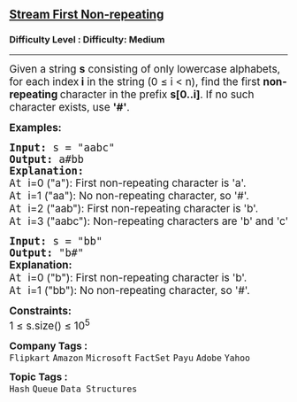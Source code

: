 <h2><a href="https://www.geeksforgeeks.org/problems/first-non-repeating-character-in-a-stream1216/1">Stream First Non-repeating</a></h2><h3>Difficulty Level : Difficulty: Medium</h3><hr><div class="problems_problem_content__Xm_eO"><p dir="ltr" data-pm-slice="1 3 []"><span style="font-size: 14pt;"><span style="font-size: 14pt;">Given a string </span><strong style="font-size: 14pt;"><span class="text-sm px-1 rounded-sm !font-mono bg-sunset/10 text-rust dark:bg-dawn/10 dark:text-dawn">s</span></strong><span style="font-size: 14pt;"> consisting of only lowercase alphabets, </span><span style="font-size: 18.6667px;">for each index<strong> i</strong> in the string (0 ≤ i &lt; n), find the first <strong>non-repeating </strong>character in the prefix <strong>s[0..i]</strong>. If no such character exists, use <strong>'#'</strong>.</span></span></p>
<p><span style="font-size: 14pt;"><strong>Examples:</strong></span></p>
<pre><span style="font-size: 14pt;"><strong>Input: </strong>s = "aabc"
<strong>Output: </strong>a#bb
<strong>Explanation: <br></strong></span><span style="font-size: 14pt;">At <span class="text-sm px-1 rounded-sm !font-mono bg-sunset/10 text-rust dark:bg-dawn/10 dark:text-dawn" style="font-size: 14pt; font-family: -apple-system, BlinkMacSystemFont, 'Segoe UI', Roboto, Oxygen, Ubuntu, Cantarell, 'Open Sans', 'Helvetica Neue', sans-serif;">i=0</span><span style="font-size: 14pt; font-family: -apple-system, BlinkMacSystemFont, 'Segoe UI', Roboto, Oxygen, Ubuntu, Cantarell, 'Open Sans', 'Helvetica Neue', sans-serif;"> ("a"): First non-repeating character is 'a'.<br></span></span><span style="font-size: 14pt;">At <span class="text-sm px-1 rounded-sm !font-mono bg-sunset/10 text-rust dark:bg-dawn/10 dark:text-dawn" style="font-size: 14pt; font-family: -apple-system, BlinkMacSystemFont, 'Segoe UI', Roboto, Oxygen, Ubuntu, Cantarell, 'Open Sans', 'Helvetica Neue', sans-serif;">i=1</span><span style="font-size: 14pt; font-family: -apple-system, BlinkMacSystemFont, 'Segoe UI', Roboto, Oxygen, Ubuntu, Cantarell, 'Open Sans', 'Helvetica Neue', sans-serif;"> ("aa"): No non-repeating character, so '#'.<br></span>At <span class="text-sm px-1 rounded-sm !font-mono bg-sunset/10 text-rust dark:bg-dawn/10 dark:text-dawn" style="font-size: 14pt; font-family: -apple-system, BlinkMacSystemFont, 'Segoe UI', Roboto, Oxygen, Ubuntu, Cantarell, 'Open Sans', 'Helvetica Neue', sans-serif;">i=2</span><span style="font-size: 14pt; font-family: -apple-system, BlinkMacSystemFont, 'Segoe UI', Roboto, Oxygen, Ubuntu, Cantarell, 'Open Sans', 'Helvetica Neue', sans-serif;"> ("aab"): First non-repeating character is 'b'.<br></span>At <span class="text-sm px-1 rounded-sm !font-mono bg-sunset/10 text-rust dark:bg-dawn/10 dark:text-dawn" style="font-size: 14pt; font-family: -apple-system, BlinkMacSystemFont, 'Segoe UI', Roboto, Oxygen, Ubuntu, Cantarell, 'Open Sans', 'Helvetica Neue', sans-serif;">i=3</span><span style="font-size: 14pt; font-family: -apple-system, BlinkMacSystemFont, 'Segoe UI', Roboto, Oxygen, Ubuntu, Cantarell, 'Open Sans', 'Helvetica Neue', sans-serif;"> ("aabc"): Non-repeating characters are 'b' and 'c'; 'b' appeared first, so 'b'. </span></span></pre>
<pre><span style="font-size: 14pt;"><strong>Input: </strong>s = "bb" <br><strong>Output: </strong>"b#" <br></span><span style="font-size: 14pt;"><strong style="font-size: 14pt; font-family: -apple-system, BlinkMacSystemFont, 'Segoe UI', Roboto, Oxygen, Ubuntu, Cantarell, 'Open Sans', 'Helvetica Neue', sans-serif;">Explanation: <br></strong>At <span class="text-sm px-1 rounded-sm !font-mono bg-sunset/10 text-rust dark:bg-dawn/10 dark:text-dawn" style="font-family: -apple-system, BlinkMacSystemFont, 'Segoe UI', Roboto, Oxygen, Ubuntu, Cantarell, 'Open Sans', 'Helvetica Neue', sans-serif; font-size: 14pt;">i=0</span><span style="font-family: -apple-system, BlinkMacSystemFont, 'Segoe UI', Roboto, Oxygen, Ubuntu, Cantarell, 'Open Sans', 'Helvetica Neue', sans-serif; font-size: 14pt;"> ("b"): First non-repeating character is 'b'.<br></span>At <span class="text-sm px-1 rounded-sm !font-mono bg-sunset/10 text-rust dark:bg-dawn/10 dark:text-dawn" style="font-family: -apple-system, BlinkMacSystemFont, 'Segoe UI', Roboto, Oxygen, Ubuntu, Cantarell, 'Open Sans', 'Helvetica Neue', sans-serif; font-size: 14pt;">i=1</span><span style="font-family: -apple-system, BlinkMacSystemFont, 'Segoe UI', Roboto, Oxygen, Ubuntu, Cantarell, 'Open Sans', 'Helvetica Neue', sans-serif; font-size: 14pt;"> ("bb"): No non-repeating character, so '#'.</span></span></pre>
<p><span style="font-size: 14pt;"><strong>Constraints:</strong><br>1 ≤ s.size() ≤&nbsp;10<sup>5</sup></span></p></div><p><span style=font-size:18px><strong>Company Tags : </strong><br><code>Flipkart</code>&nbsp;<code>Amazon</code>&nbsp;<code>Microsoft</code>&nbsp;<code>FactSet</code>&nbsp;<code>Payu</code>&nbsp;<code>Adobe</code>&nbsp;<code>Yahoo</code>&nbsp;<br><p><span style=font-size:18px><strong>Topic Tags : </strong><br><code>Hash</code>&nbsp;<code>Queue</code>&nbsp;<code>Data Structures</code>&nbsp;